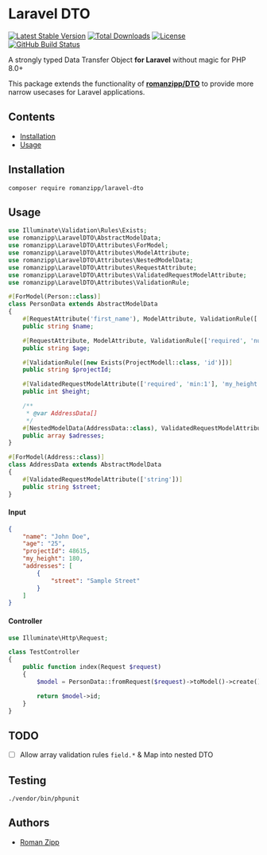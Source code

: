 # Laravel DTO

[![Latest Stable Version](https://img.shields.io/packagist/v/romanzipp/Laravel-DTO.svg?style=flat-square)](https://packagist.org/packages/romanzipp/laravel-dto)
[![Total Downloads](https://img.shields.io/packagist/dt/romanzipp/Laravel-DTO.svg?style=flat-square)](https://packagist.org/packages/romanzipp/laravel-dto)
[![License](https://img.shields.io/packagist/l/romanzipp/Laravel-DTO.svg?style=flat-square)](https://packagist.org/packages/romanzipp/laravel-dto)
[![GitHub Build Status](https://img.shields.io/github/workflow/status/romanzipp/Laravel-DTO/Tests?style=flat-square)](https://github.com/romanzipp/Laravel-DTO/actions)

A strongly typed Data Transfer Object **for Laravel** without magic for PHP 8.0+

This package extends the functionality of [**romanzipp/DTO**](https://github.com/romanzipp/DTO) to provide more narrow usecases for Laravel applications.

## Contents

- [Installation](#installation)
- [Usage](#usage)

## Installation

```
composer require romanzipp/laravel-dto
```

## Usage

```php
use Illuminate\Validation\Rules\Exists;
use romanzipp\LaravelDTO\AbstractModelData;
use romanzipp\LaravelDTO\Attributes\ForModel;
use romanzipp\LaravelDTO\Attributes\ModelAttribute;
use romanzipp\LaravelDTO\Attributes\NestedModelData;
use romanzipp\LaravelDTO\Attributes\RequestAttribute;
use romanzipp\LaravelDTO\Attributes\ValidatedRequestModelAttribute;
use romanzipp\LaravelDTO\Attributes\ValidationRule;

#[ForModel(Person::class)]
class PersonData extends AbstractModelData
{
    #[RequestAttribute('first_name'), ModelAttribute, ValidationRule(['required'])]
    public string $name;

    #[RequestAttribute, ModelAttribute, ValidationRule(['required', 'numeric'])]
    public string $age;

    #[ValidationRule([new Exists(ProjectModell::class, 'id')])]
    public string $projectId;

    #[ValidatedRequestModelAttribute(['required', 'min:1'], 'my_height', 'height')]
    public int $height;

    /**
     * @var AddressData[] 
     */
    #[NestedModelData(AddressData::class), ValidatedRequestModelAttribute(['required'])]
    public array $adresses;
}

#[ForModel(Address::class)]
class AddressData extends AbstractModelData
{
    #[ValidatedRequestModelAttribute(['string'])]
    public string $street;
}
```

#### Input

```json
{
    "name": "John Doe",
    "age": "25",
    "projectId": 48615,
    "my_height": 180,
    "addresses": [
        {
            "street": "Sample Street"
        }
    ]
}
```

#### Controller

```php
use Illuminate\Http\Request;

class TestController
{
    public function index(Request $request)
    {
        $model = PersonData::fromRequest($request)->toModel()->create();

        return $model->id;
    }
}
```

## TODO

- [ ] Allow array validation rules `field.*` & Map into nested DTO

## Testing

```
./vendor/bin/phpunit
```

## Authors

- [Roman Zipp](https://github.com/romanzipp)
